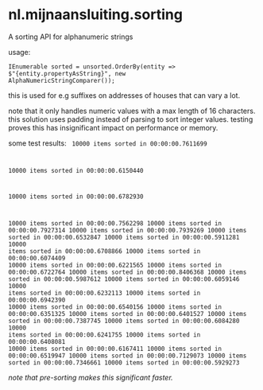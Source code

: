 # nl.mijnaansluiting.sorting

A sorting API for alphanumeric strings

usage:

<code>IEnumerable<Entity> sorted = unsorted.OrderBy(entity => $"{entity.propertyAsString}", new AlphaNumericStringComparer());</code>
  
this is used for e.g suffixes on addresses of houses that can vary a lot.
  
note that it only handles numeric values with a max length of 16 characters.
this solution uses padding instead of parsing to sort integer values. testing proves this has insignificant impact on  performance or memory.
  
 some test results:
<code>
10000 items sorted in 00:00:00.7611699
  
10000 items sorted in 00:00:00.6150440
  
10000 items sorted in 00:00:00.6782930
  
10000 items sorted in 00:00:00.7562298
10000 items sorted in 00:00:00.7927314
10000 items sorted in 00:00:00.7939269
10000 items sorted in 00:00:00.6532847
10000 items sorted in 00:00:00.5911281
10000 items sorted in 00:00:00.6708866
10000 items sorted in 00:00:00.6074409
10000 items sorted in 00:00:00.6221565
10000 items sorted in 00:00:00.6722764
10000 items sorted in 00:00:00.8406368
10000 items sorted in 00:00:00.5987612
10000 items sorted in 00:00:00.6059146
10000 items sorted in 00:00:00.6232113
10000 items sorted in 00:00:00.6942390
10000 items sorted in 00:00:00.6540156
10000 items sorted in 00:00:00.6351325
10000 items sorted in 00:00:00.6401527
10000 items sorted in 00:00:00.7387745
10000 items sorted in 00:00:00.6084280
10000 items sorted in 00:00:00.6241755
10000 items sorted in 00:00:00.6408081
10000 items sorted in 00:00:00.6167411
10000 items sorted in 00:00:00.6519947
10000 items sorted in 00:00:00.7129073
10000 items sorted in 00:00:00.7346661
10000 items sorted in 00:00:00.5929273
  </code>
  
  <i>note that pre-sorting makes this significant faster.</i>
              
